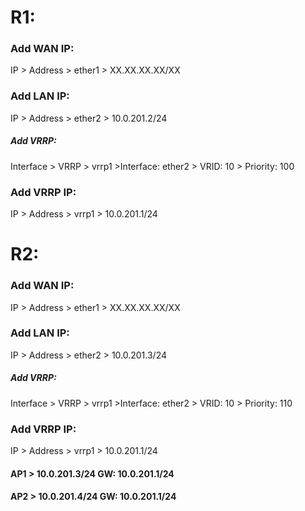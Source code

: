 # R1:
### Add WAN IP:
IP > Address > ether1 > XX.XX.XX.XX/XX
### Add LAN IP: 
IP > Address > ether2 > 10.0.201.2/24

##### Add VRRP:
Interface > VRRP > vrrp1 >Interface: ether2 > VRID: 10 > Priority: 100

### Add VRRP IP:
IP > Address > vrrp1 > 10.0.201.1/24


# R2:
### Add WAN IP:
IP > Address > ether1 > XX.XX.XX.XX/XX
### Add LAN IP: 
IP > Address > ether2 > 10.0.201.3/24

##### Add VRRP:
Interface > VRRP > vrrp1 >Interface: ether2 > VRID: 10 > Priority: 110

### Add VRRP IP:
IP > Address > vrrp1 > 10.0.201.1/24


#### AP1 > 10.0.201.3/24 GW: 10.0.201.1/24
#### AP2 > 10.0.201.4/24 GW: 10.0.201.1/24
